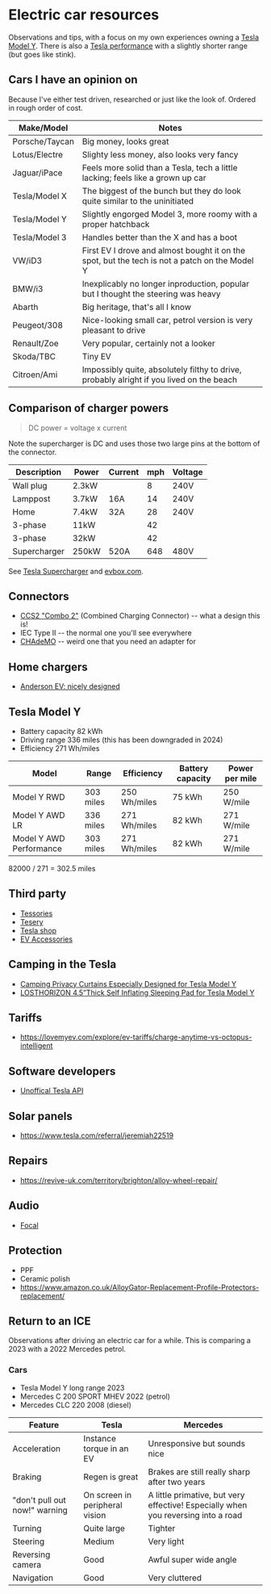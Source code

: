 # Electric car resources

Observations and tips, with a focus on my own experiences owning a [Tesla Model Y](https://en.wikipedia.org/wiki/Tesla_Model_Y). There is also a [Tesla performance](https://accelerationtimes.com/models/tesla-model-y-dual-motor-long-range) with a slightly shorter range (but goes like stink).

## Cars I have an opinion on

Because I've either test driven, researched or just like the look of. Ordered in rough order of cost.

| Make/Model | Notes |
|-|-|
| Porsche/Taycan | Big money, looks great |
| Lotus/Electre | Slighty less money, also looks very fancy |
| Jaguar/iPace | Feels more solid than a Tesla, tech a little lacking; feels like a grown up car |
| Tesla/Model X | The biggest of the bunch but they do look quite similar to the uninitiated |
| Tesla/Model Y | Slightly engorged Model 3, more roomy with a proper hatchback |
| Tesla/Model 3 | Handles better than the X and has a boot |
| VW/iD3 | First EV I drove and almost bought it on the spot, but the tech is not a patch on the Model Y |
| BMW/i3 | Inexplicably no longer inproduction, popular but I thought the steering was heavy |
| Abarth | Big heritage, that's all I know |
| Peugeot/308 | Nice-looking small car, petrol version is very pleasant to drive |
| Renault/Zoe | Very popular, certainly not a looker |
| Skoda/TBC | Tiny EV |
| Citroen/Ami | Impossibly quite, absolutely filthy to drive, probably alright if you lived on the beach |

## Comparison of charger powers

> DC power = voltage x current

Note the supercharger is DC and uses those two large pins at the bottom of the connector.

| Description  | Power | Current | mph  | Voltage |
|---           |---    |---      |---   |---      |
| Wall plug    | 2.3kW |         | 8    | 240V    |
| Lamppost     | 3.7kW | 16A     | 14   | 240V    |
| Home         | 7.4kW | 32A     | 28   | 240V    |
| 3-phase      | 11kW  |         | 42   |         |
| 3-phase      | 32kW  |         | 42   |         |
| Supercharger | 250kW | 520A    | 648  | 480V    |

See [Tesla Supercharger](https://en.wikipedia.org/wiki/Tesla_Supercharger) and [evbox.com](https://evbox.com/uk-en/electric-cars/tesla/tesla-model-y).

## Connectors

- [CCS2 "Combo 2"](https://en.wikipedia.org/wiki/Combined_Charging_System) (Combined Charging Connector) -- what a design this is!
- IEC Type II -- the normal one you'll see everywhere
- [CHAdeMO](https://en.wikipedia.org/wiki/CHAdeMO) -- weird one that you need an adapter for

## Home chargers

- [Anderson EV: nicely designed](https://andersen-ev.com/)

## Tesla Model Y

- Battery capacity 82 kWh
- Driving range 336 miles (this has been downgraded in 2024)
- Efficiency 271 Wh/miles

| Model | Range | Efficiency | Battery capacity | Power per mile |
|---    |---    |---         | ---              | ---            |
| Model Y RWD | 303 miles | 250 Wh/miles | 75 kWh | 250 W/mile |
| Model Y AWD LR | 336 miles | 271 Wh/miles | 82 kWh | 271 W/mile |
| Model Y AWD Performance | 303 miles | 271 Wh/miles | 82 kWh | 271 W/mile |

82000 / 271 = 302.5 miles

## Third party

- [Tessories](https://tessories.uk/)
- [Tesery](https://www.tesery.com/)
- [Tesla shop](https://shop.tesla.com/)
- [EV Accessories](https://evaccessories.co.uk/)

## Camping in the Tesla

- [Camping Privacy Curtains Especially Designed for Tesla Model Y](https://www.amazon.co.uk/TESBEAUTY-Curtains-Sunshade-Upgraded-Distinctive/dp/B0B1WZJWR8/ref=dp_fod_sccl_3/257-3695261-1079115?pd_rd_w=Sd8zS&content-id=amzn1.sym.fd0b82fb-e9ae-42a5-94a3-41ec499cc326&pf_rd_p=fd0b82fb-e9ae-42a5-94a3-41ec499cc326&pf_rd_r=7T983VGM031Z0895DENM&pd_rd_wg=92lAv&pd_rd_r=d5faa8d3-0415-43f4-8271-1c244ee65fba&pd_rd_i=B0B1WZJWR8&th=1)
- [LOSTHORIZON 4.5”Thick Self Inflating Sleeping Pad for Tesla Model Y](https://www.amazon.co.uk/dp/B0BL7VMHKY?ref_=cm_sw_r_apan_dp_4TWBNWEJ5E2K3JEA9BM8)

## Tariffs

- https://lovemyev.com/explore/ev-tariffs/charge-anytime-vs-octopus-intelligent

## Software developers

- [Unoffical Tesla API](https://www.teslaapi.io/vehicles/commands)

## Solar panels

- https://www.tesla.com/referral/jeremiah22519

## Repairs

- https://revive-uk.com/territory/brighton/alloy-wheel-repair/

## Audio

- [Focal](https://www.focal.com/en/t3y-new-tesla-compatible-kits)

## Protection

- PPF
- Ceramic polish
- <https://www.amazon.co.uk/AlloyGator-Replacement-Profile-Protectors-replacement/>

## Return to an ICE

Observations after driving an electric car for a while. This is comparing a 2023 with a 2022 Mercedes petrol.

### Cars

- Tesla Model Y long range 2023
- Mercedes C 200 SPORT MHEV 2022 (petrol)
- Mercedes CLC 220 2008 (diesel)

| Feature | Tesla | Mercedes |
|---      |---    |---       |
| Acceleration | Instance torque in an EV | Unresponsive but sounds nice |
| Braking | Regen is great | Brakes are still really sharp after two years |
| "don't pull out now!" warning | On screen in peripheral vision | A little primative, but very effective! Especially when you reversing into a road |
| Turning | Quite large | Tighter |
| Steering | Medium | Very light |
| Reversing camera | Good | Awful super wide angle |
| Navigation | Good | Very cluttered |
